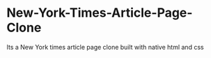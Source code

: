 # New-York-Times-Article-Page-Clone
Its a New York times article page clone built with native html and css
